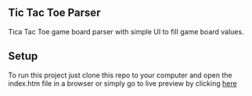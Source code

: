 ## Tic Tac Toe Parser

Tica Tac Toe game board parser with simple UI to fill game board values.

## Setup

To run this project just clone this repo to your computer and open the index.htm file in a browser or simply go to live preview by clicking [here](tojaarek.github.io/Tic-Tac-Toe-Parser/)
